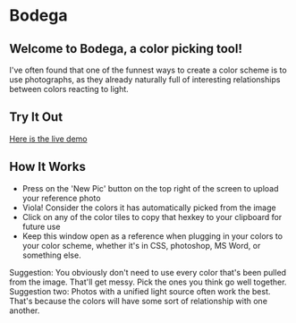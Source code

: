 # Bodega
## Welcome to Bodega, a color picking tool!
I've often found that one of the funnest ways to create a color scheme is to use photographs, as they already naturally full of interesting relationships between colors reacting to light.

## Try It Out
[Here is the live demo](https://elijer.github.io/)

## How It Works
* Press on the 'New Pic' button on the top right of the screen to upload your reference photo
* Viola! Consider the colors it has automatically picked from the image
* Click on any of the color tiles to copy that hexkey to your clipboard for future use
* Keep this window open as a reference when plugging in your colors to your color scheme, whether it's in CSS, photoshop, MS Word, or something else.

Suggestion: You obviously don't need to use every color that's been pulled from the image. That'll get messy. Pick the ones you think go well together.
Suggestion two: Photos with a unified light source often work the best. That's because the colors will have some sort of relationship with one another.
